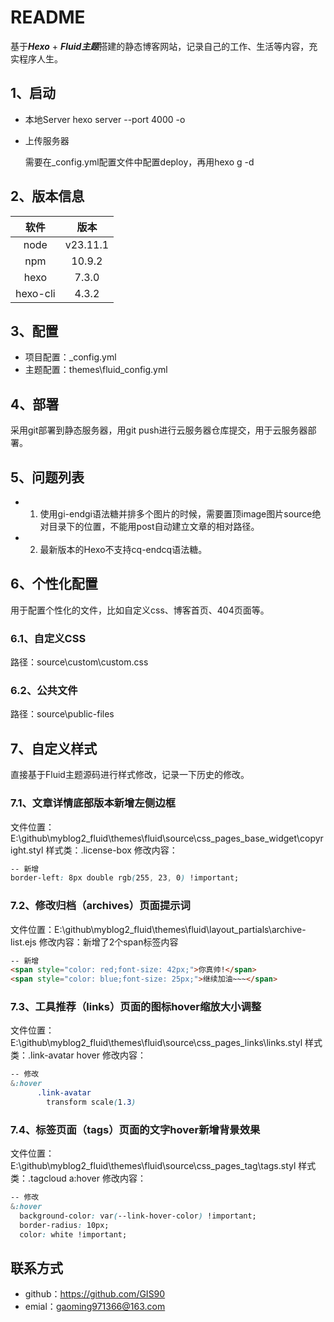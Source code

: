 # README

基于***Hexo*** + ***Fluid主题***搭建的静态博客网站，记录自己的工作、生活等内容，充实程序人生。

## 1、启动

- 本地Server
      hexo server --port 4000 -o

- 上传服务器

     需要在_config.yml配置文件中配置deploy，再用hexo g -d

## 2、版本信息

|   软件   | 版本     |    
| :----: | :----: | 
|  node    |  v23.11.1    |      
|   npm   |  10.9.2    |      
|   hexo   |    7.3.0   |     
|   hexo-cli   |    4.3.2   |     

## 3、配置

- 项目配置：_config.yml
- 主题配置：themes\fluid\_config.yml

## 4、部署

采用git部署到静态服务器，用git push进行云服务器仓库提交，用于云服务器部署。

## 5、问题列表

- 1. 使用gi-endgi语法糖并排多个图片的时候，需要置顶image图片source绝对目录下的位置，不能用post自动建立文章的相对路径。
- 2. 最新版本的Hexo不支持cq-endcq语法糖。

## 6、个性化配置
用于配置个性化的文件，比如自定义css、博客首页、404页面等。

### 6.1、自定义CSS
路径：source\custom\custom.css
### 6.2、公共文件
路径：source\public-files

## 7、自定义样式

直接基于Fluid主题源码进行样式修改，记录一下历史的修改。

### 7.1、文章详情底部版本新增左侧边框
文件位置：E:\github\myblog2_fluid\themes\fluid\source\css\_pages\_base\_widget\copyright.styl
样式类：.license-box
修改内容：
```css
-- 新增
border-left: 8px double rgb(255, 23, 0) !important;
```

### 7.2、修改归档（archives）页面提示词
文件位置：E:\github\myblog2_fluid\themes\fluid\layout\_partials\archive-list.ejs
修改内容：新增了2个span标签内容

```HTML
-- 新增
<span style="color: red;font-size: 42px;">你真帅!</span>
<span style="color: blue;font-size: 25px;">继续加油~~~</span>
```
### 7.3、工具推荐（links）页面的图标hover缩放大小调整
文件位置：E:\github\myblog2_fluid\themes\fluid\source\css\_pages\_links\links.styl
样式类：.link-avatar hover
修改内容：
```css
-- 修改
&:hover
      .link-avatar
        transform scale(1.3)
```
### 7.4、标签页面（tags）页面的文字hover新增背景效果
文件位置：E:\github\myblog2_fluid\themes\fluid\source\css\_pages\_tag\tags.styl
样式类：.tagcloud a:hover
修改内容：
```css
-- 修改
&:hover
  background-color: var(--link-hover-color) !important;
  border-radius: 10px;
  color: white !important;
```

## 联系方式

- github：https://github.com/GIS90
- emial：gaoming971366@163.com
